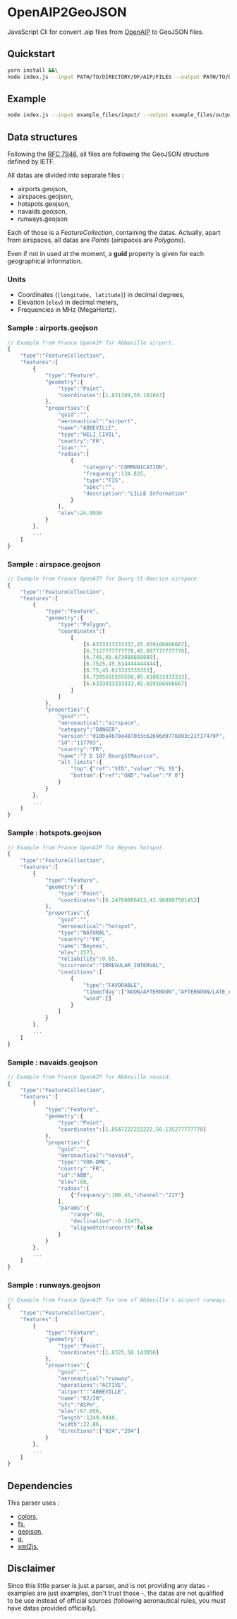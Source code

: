 # OpenAIP2GeoJSON

JavaScript Cli for convert .aip files from [OpenAIP](http://www.openaip.net) to GeoJSON files.

## Quickstart

```bash
yarn install &&\
node index.js --input PATH/TO/DIRECTORY/OF/AIP/FILES --output PATH/TO/DIRECTORY/OF/GEOJSON/FILES
```

## Example

```bash
node index.js --input example_files/input/ --output example_files/output/
```

## Data structures

Following the [RFC 7946](https://tools.ietf.org/html/rfc7946), all files are following the GeoJSON structure defined by IETF.

All datas are divided into separate files :
- airports.geojson,
- airspaces.geojson,
- hotspots.geojson,
- navaids.geojson,
- runways.geojson

Each of those is a _FeatureCollection_, containing the datas.
Actually, apart from airspaces, all datas are _Points_ (airspaces are _Polygons_).

Even if not in used at the moment, a **guid** property is given for each geographical information.

### Units
- Coordinates (```[longitude, latitude]```) in decimal degrees,
- Elevation (```elev```) in decimal meters,
- Frequencies in MHz (MegaHertz).

### Sample : airports.geojson
```javascript
// Example from France OpenAIP for Abbeville airport.
{
    "type":"FeatureCollection",
    "features":[
        {
            "type":"Feature",
            "geometry":{
                "type":"Point",
                "coordinates":[1.831389,50.101667]
            },
            "properties":{
                "guid":"",
                "aeronautical":"airport",
                "name":"ABBEVILLE",
                "type":"HELI_CIVIL",
                "country":"FR",
                "icao":"",
                "radios":[
                    {
                        "category":"COMMUNICATION",
                        "frequency":134.825,
                        "type":"FIS",
                        "spec":"",
                        "description":"LILLE Information"
                    }
                ],
                "elev":24.9936
            }
        },
        ...
    ]
}
```

### Sample : airspace.geojson
```javascript
// Example from France OpenAIP for Bourg-St-Maurice airspace.
{
    "type":"FeatureCollection",
    "features":[
        {
            "type":"Feature",
            "geometry":{
                "type":"Polygon",
                "coordinates":[
                    [
                        [6.6333333333333,45.659166666667],
                        [6.7127777777778,45.697777777778],
                        [6.745,45.673888888889],
                        [6.7525,45.614444444444],
                        [6.75,45.613333333333],
                        [6.7205555555556,45.610833333333],
                        [6.6333333333333,45.659166666667]
                    ]
                ]
            },
            "properties":{
                "guid":"",
                "aeronautical":"airspace",
                "category":"DANGER",
                "version":"d10ba4b78e487033c62696d9776893c21f17479f",
                "id":"117703",
                "country":"FR",
                "name":"7 D 187 BourgStMaurice",
                "alt_limits":{
                    "top":{"ref":"STD","value":"FL 55"},
                    "bottom":{"ref":"GND","value":"F 0"}
                }
            }
        },
        ...
    ]
}
```

### Sample : hotspots.geojson
```javascript
// Example from France OpenAIP for Beynes hotspot.
{
    "type":"FeatureCollection",
    "features":[
        {
            "type":"Feature",
            "geometry":{
                "type":"Point",
                "coordinates":[6.24768066413,43.968807501452]
            },
            "properties":{
                "guid":"",
                "aeronautical":"hotspot",
                "type":"NATURAL",
                "country":"FR",
                "name":"Beynes",
                "elev":1573,
                "reliability":0.65,
                "occurrence":"IRREGULAR_INTERVAL",
                "conditions":[
                    {
                        "type":"FAVORABLE",
                        "timeofday":["NOON/AFTERNOON","AFTERNOON/LATE_AFTERNOON"],
                        "wind":[]
                    }
                ]
            }
        },
        ...
    ]
}
```
### Sample : navaids.geojson
```javascript
// Example from France OpenAIP for Abbeville navaid.
{
    "type":"FeatureCollection",
    "features":[
        {
            "type":"Feature",
            "geometry":{
                "type":"Point",
                "coordinates":[1.8547222222222,50.135277777778]
            },
            "properties":{
                "guid":"",
                "aeronautical":"navaid",
                "type":"VOR-DME",
                "country":"FR",
                "id":"ABB",
                "elev":68,
                "radios":[
                    {"frequency":108.45,"channel":"21Y"}
                ],
                "params":{
                    "range":60,
                    "declination":-0.31475,
                    "alignedtotruenorth":false
                }
            }
        },
        ...
    ]
}
```
### Sample : runways.geojson
```javascript
// Example from France OpenAIP for one of Abbeville's airport runways.
{
    "type":"FeatureCollection",
    "features":[
        {
            "type":"Feature",
            "geometry":{
                "type":"Point",
                "coordinates":[1.8325,50.143056]
            },
            "properties":{
                "guid":"",
                "aeronautical":"runway",
                "operations":"ACTIVE",
                "airport":"ABBEVILLE",
                "name":"02/20",
                "sfc":"ASPH",
                "elev":67.056,
                "length":1249.9848,
                "width":22.86,
                "directions":["024","204"]
            }
        },
        ...
    ]
}
```

## Dependencies

This parser uses :
- [colors](https://www.npmjs.com/package/colors),
- [fs](https://www.npmjs.com/package/fs),
- [geojson](https://www.npmjs.com/package/geojson),
- [q](https://www.npmjs.com/package/q),
- [xml2js](https://www.npmjs.com/package/xml2js),

## Disclaimer
Since this little parser is just a parser, and is not providing any datas - examples are just examples, don't trust those -, the datas are not qualified to be use instead of official sources (following aeronautical rules, you must have datas provided officially).
